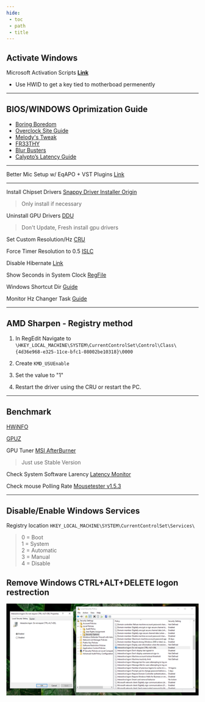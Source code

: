 ```yaml
---
hide:
 - toc
 - path
 - title
---
```


## Activate Windows
Microsoft Activation Scripts [**Link**](https://github.com/massgravel/microsoft-activation-scripts)
- Use HWID to get a key tied to motherboad permenently

---

## BIOS/WINDOWS Oprimization Guide
- [Boring Boredom](https://github.com/boringboredom/pc-optimization-hub)
- [Overclock Site Guide](https://www.overclock.net/threads/gaming-and-mouse-response-bios-optimization-guide-for-modern-pc-hardware.1433882/)
- [Melody's Tweak](https://sites.google.com/view/melodystweaks/basictweaks#h.7fhhmr5naoq0)
- [FR33THY](https://www.youtube.com/@fr33thy)
- [Blur Busters](https://forums.blurbusters.com/index.php?sid=739f751405ce888661893b74bedbdbed)
- [Calypto’s Latency Guide](https://docs.google.com/document/d/1c2-lUJq74wuYK1WrA_bIvgb89dUN0sj8-hO3vqmrau4/edit)

---
Better Mic Setup w/ EqAPO + VST Plugins [Link](https://www.youtube.com/watch?v=fnk0au1rt1i)

---
Install Chipset Drivers [Snappy Driver Installer Origin](https://www.snappy-driver-installer.org/)
> Only install if necessary 

Uninstall GPU Drivers [DDU](https://www.guru3d.com/files-details/display-driver-uninstaller-download.html)
> Don't Update, Fresh install gpu drivers

Set Custom Resolution/Hz [CRU](https://www.monitortests.com/forum/thread-custom-resolution-utility-cru)

Force Timer Resolution to 0.5 [ISLC](https://www.wagnardsoft.com/forums/viewtopic.php?t=3775)

Disable Hibernate [Link](https://docs.microsoft.com/en-us/troubleshoot/windows-client/deployment/disable-and-re-enable-hibernation)

Show Seconds in System Clock [RegFile](https://www.howtogeek.com/wp-content/uploads/2017/09/show-seconds-in-system-clock-hacks.zip)

Windows Shortcut Dir [Guide](https://superuser.com/questions/217504/is-there-a-list-of-windows-special-directories-shortcuts-like-temp)

Monitor Hz Changer Task [Guide](https://gaming.stackexchange.com/questions/148651/how-can-i-set-the-resolution-and-refresh-rate-when-the-game-starts)

---

## AMD Sharpen - Registry method

1. In RegEdit Navigate to `\HKEY_LOCAL_MACHINE\SYSTEM\CurrentControlSet\Control\Class\{4d36e968-e325-11ce-bfc1-08002be10318}\0000`

2. Create `KMD_USUEnable` 

3. Set the value to "1"

4. Restart the driver using the CRU or restart the PC.

---
## Benchmark
[HWiNFO](https://www.hwinfo.com/download/)

[GPUZ](https://www.techpowerup.com/gpuz/)

GPU Tuner [MSI AfterBurner](https://www.msi.com/Landing/afterburner/graphics-cards)
> Just use Stable Version

Check System Software Larency [Latency Monitor](https://www.resplendence.com/latencymon)

Check mouse Polling Rate [Mousetester v1.5.3](https://www.overclock.net/threads/mousetester-software-reloaded.1590569/)

---
## Disable/Enable Windows Services

Registry location ``HKEY_LOCAL_MACHINE\SYSTEM\CurrentControlSet\Services\``

> 0 = Boot <br>
1 = System <br>
2 = Automatic <br>
3 = Manual <br>
4 = Disable <br>

## Remove Windows CTRL+ALT+DELETE logon restrection

![](./assets/lpg.png)